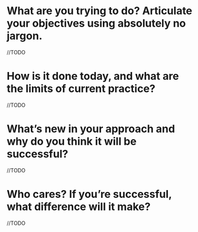 # What are you trying to do? Articulate your objectives using absolutely no jargon.

//TODO

# How is it done today, and what are the limits of current practice?

//TODO

# What’s new in your approach and why do you think it will be successful?

//TODO

# Who cares? If you’re successful, what difference will it make?

//TODO
